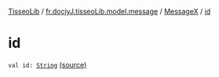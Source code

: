 [TisseoLib](../../index.md) / [fr.docjyJ.tisseoLib.model.message](../index.md) / [MessageX](index.md) / [id](./id.md)

# id

`val id: `[`String`](https://kotlinlang.org/api/latest/jvm/stdlib/kotlin/-string/index.html) [(source)](https://github.com/docjyj/tisseoLib/tree/master/src/main/kotlin/fr/docjyJ/tisseoLib/model/message/MessageX.kt#L10)